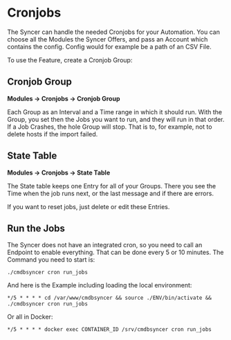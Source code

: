 # Cronjobs

The Syncer can handle the needed Cronjobs for your Automation.
You can choose all the Modules the Syncer Offers, and pass an Account which contains the config. Config would for example be a path of an CSV File.

To use the Feature, create a Cronjob Group:

## Cronjob Group
__Modules → Cronjobs → Cronjob Group__

Each Group as an Interval and a Time range in which it should run.  With the Group, you set then the Jobs you want to run, and they will run in that order. If a Job Crashes, the hole Group will stop.  That is to, for example, not to delete hosts if the import failed.

## State Table
__Modules → Cronjobs → State Table__

The State table keeps one Entry for all of your Groups. There you see the Time when the job runs next, or the last message and if there are errors.

If you want to reset jobs, just delete or edit these Entries.


## Run the Jobs
The Syncer does not have an integrated cron, so you need to call an Endpoint to enable everything. That can be done every 5 or 10 minutes. 
The Command you need to start is:


```
./cmdbsyncer cron run_jobs
```

And here is the Example including loading the local environment:

```
*/5 * * * * cd /var/www/cmdbsyncer && source ./ENV/bin/activate && ./cmdbsyncer cron run_jobs
```

Or all in Docker:

```
*/5 * * * * docker exec CONTAINER_ID /srv/cmdbsyncer cron run_jobs
```

